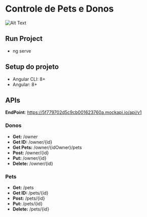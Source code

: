 # Controle de Pets e Donos 

![Alt Text](https://media.giphy.com/media/Endx3eMpqmpZ6/giphy.gif)



## Run Project

- ng serve 


## Setup do projeto

- Angular CLI: 8+
- Angular: 8+

## APIs

**EndPoint**: https://5f779702d5c9cb001623760a.mockapi.io/api/v1

### Donos
- **Get:** /owner
- **Get ID:** /owner/{id}
- **Get Pets:** /owner/{idOwner}/pets
- **Post:** /owner/{id}
- **Put:** /owner/{id}
- **Delete:** /owner/{id}

### Pets
- **Get:** /pets
- **Get ID:** /pets/{id}
- **Post:** /pets/{id}
- **Put:** /pets/{id}
- **Delete:** /pets/{id}

#



